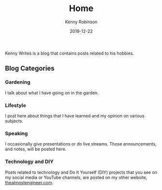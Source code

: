 ﻿---
date: 2019-12-22
author: Kenny Robinson
title: Home
---

Kenny Writes is a blog that contains posts related to his hobbies.

## Blog Categories 

### Gardening

I talk about what I have going on in the garden. 

### Lifestyle

I post here about things that I have learned and my opinion on various subjects. 

### Speaking 

I occasionally give presentations or do live streams. Those announcements, and notes, will be posted here.

### Technology and DIY

Posts related to technology and Do It Yourself (DIY) projects that you see on my social media or 
YouTube channels, are posted on my other website, [thealmostengineer.com](https://thealmostengineer.com).

